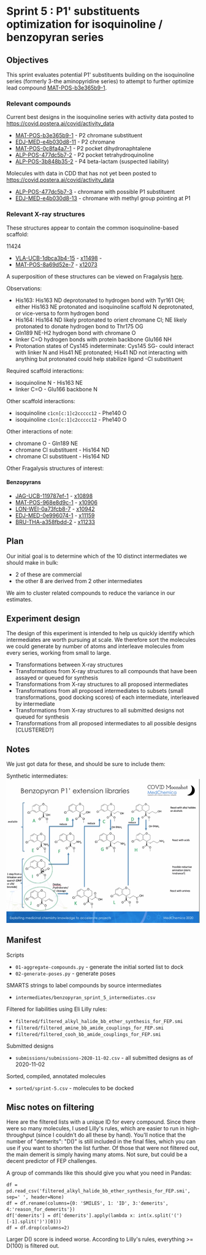 # Sprint 5 : P1' substituents optimization for isoquinoline / benzopyran series

## Objectives

This sprint evaluates potential P1' substituents building on the isoquinoline series (formerly 3-the aminopyridine series) to attempt to further optimize lead compound [MAT-POS-b3e365b9-1](http://postera.ai/covid/submissions/MAT-POS-b3e365b9-1).

### Relevant compounds

Current best designs in the isoquinoline series with activity data posted to https://covid.postera.ai/covid/activity_data
* [MAT-POS-b3e365b9-1](https://covid.postera.ai/covid/submissions/b3e365b9-9ba1-48cb-bc05-132b14d906ad/1) - P2 chromane substituent
* [EDJ-MED-e4b030d8-11](https://covid.postera.ai/covid/submissions/e4b030d8-07e5-493e-9d39-08cc0d13fe2a/11) - P2 chromane
* [MAT-POS-0c8fa4a7-1](https://covid.postera.ai/covid/submissions/0c8fa4a7-61d8-4922-a497-31702c6fe8d9/1) - P2 pocket dihydronaphtalene
* [ALP-POS-477dc5b7-2](https://covid.postera.ai/covid/submissions/477dc5b7-c3e5-450b-9b3b-95b8e2489337/2) - P2 pocket tetrahydroquinoline
* [ALP-POS-3b848b35-2](https://covid.postera.ai/covid/submissions/3b848b35-7bf7-4558-b8ed-d87c25240d91/2) - P4 beta-lactam (suspected liability)

Molecules with data in CDD that has not yet been posted to https://covid.postera.ai/covid/activity_data
* [ALP-POS-477dc5b7-3](https://covid.postera.ai/covid/submissions/ALP-POS-477dc5b7-3) - chromane with possible P1 substituent
* [EDJ-MED-e4b030d8-13](https://covid.postera.ai/covid/submissions/EDJ-MED-e4b030d8-13) - chromane with methyl group pointing at P1

### Relevant X-ray structures

These structures appear to contain the common isoquinoline-based scaffold:

11424
* [VLA-UCB-1dbca3b4-15](https://covid.postera.ai/covid/submissions/1dbca3b4-ea20-473e-b578-99bed7ee3628/15) - [x11498](https://fragalysis.diamond.ac.uk/viewer/react/preview/direct/target/Mpro/mols/x11498/L/P/C) -
* [MAT-POS-8a69d52e-7](https://covid.postera.ai/covid/submissions/8a69d52e-e503-4d6a-bb9e-08aaacc98466/7) - [x12073](https://fragalysis.diamond.ac.uk/viewer/react/preview/direct/target/Mpro/mols/x12073/L/P/C)

A superposition of these structures can be viewed on Fragalysis [here](https://fragalysis.diamond.ac.uk/viewer/react/projects/295/235).

Observations:
* His163: His163 ND deprotonated to hydrogen bond with Tyr161 OH; either His163 NE protonated and isoquinoline scaffold N deprotonated, or vice-versa to form hydrogen bond
* His164: His164 ND likely protonated to orient chromane Cl; NE likely protonated to donate hydrogen bond to Thr175 OG
* Gln189 NE-H2 hydrogen bond with chromane O
* linker C=O hydrogen bonds with protein backbone Glu166 NH
* Protonation states of Cys145 indeterminate: Cys145 SG- could interact with linker N and His41 NE protonated; His41 ND not interacting with anything but protonated could help stabilize ligand -Cl substituent

Required scaffold interactions:
* isoquinoline N - His163 NE
* linker C=O - Glu166 backbone N

Other scaffold interactions:
* isoquinoline `c1cn[c:1]c2ccccc12` - Phe140 O
* isoquinoline `c1cn[c:1]c2ccccc12` - Phe140 O

Other interactions of note:
* chromane O - Gln189 NE
* chromane Cl substituent - His164 ND
* chromane Cl substituent - His164 ND

Other Fragalysis structures of interest:

#### Benzopyrans
* [JAG-UCB-119787ef-1](https://postera.ai/covid/submissions/JAG-UCB-119787ef-1) - [x10898](https://fragalysis.diamond.ac.uk/viewer/react/preview/direct/target/Mpro/mols/x10898/L/P/C)
* [MAT-POS-968e8d9c-1](https://postera.ai/covid/submissions/MAT-POS-968e8d9c-1) - [x10906](https://fragalysis.diamond.ac.uk/viewer/react/preview/direct/target/Mpro/mols/x10906/L/P/C)
* [LON-WEI-0a73fcb8-7](https://postera.ai/covid/submissions/LON-WEI-0a73fcb8-7) - [x10942](https://fragalysis.diamond.ac.uk/viewer/react/preview/direct/target/Mpro/mols/x10942/L/P/C)
* [EDJ-MED-0e996074-1](https://postera.ai/covid/submissions/EDJ-MED-0e996074-1) - [x11159](https://fragalysis.diamond.ac.uk/viewer/react/preview/direct/target/Mpro/mols/x11159/L/P/C)
* [BRU-THA-a358fbdd-2](https://postera.ai/covid/submissions/RU-THA-a358fbdd-2) - [x11233](https://fragalysis.diamond.ac.uk/viewer/react/preview/direct/target/Mpro/mols/x11233/L/P/C)


## Plan

Our initial goal is to determine which of the 10 distinct intermediates we should make in bulk:
* 2 of these are commercial
* the other 8 are derived from 2 other intermediates

We aim to cluster related compounds to reduce the variance in our estimates.

## Experiment design

The design of this experiment is intended to help us quickly identify which intermediates are worth pursuing at scale.
We therefore sort the molecules we could generate by number of atoms and interleave molecules from every series,
working from small to large.

* Transformations between X-ray structures
* Transformations from X-ray structures to all compounds that have been assayed or queued for synthesis
* Transformations from X-ray structures to all proposed intermediates
* Transformations from all proposed intermediates to subsets (small transformations, good docking scores) of each intermediate, interleaved by intermediate
* Transformations from X-ray structures to all submitted designs not queued for synthesis
* Transformations from all proposed intermediates to all possible designs [CLUSTERED?]

## Notes

We just got data for these, and should be sure to include them:

Synthetic intermediates:
![Sprint 5 synthetic routes](sprint-5-synthetic-routes.jpg)

## Manifest

Scripts
* `01-aggregate-compounds.py` - generate the initial sorted list to dock
* `02-generate-poses.py` - generate poses

SMARTS strings to label compounds by source intermediates
* `intermediates/benzopyran_sprint_5_intermediates.csv`

Filtered for liabilities using Eli Lilly rules:
* `filtered/filtered_alkyl_halide_bb_ether_synthesis_for_FEP.smi`
* `filtered/filtered_amine_bb_amide_couplings_for_FEP.smi`
* `filtered/filtered_cooh_bb_amide_couplings_for_FEP.smi`

Submitted designs
* `submissions/submissions-2020-11-02.csv` - all submitted designs as of 2020-11-02

Sorted, compiled, annotated molecules
* `sorted/sprint-5.csv` - molecules to be docked

## Misc notes on filtering

Here are the filtered lists with a unique ID for every compound. Since there were so many molecules, I used Lilly's rules, which are easier to run in high-throughput (since I couldn't do all these by hand). You'll notice that the number of "demerits": "D()" is still included in the final files, which you can use if you want to shorten the list further. Of those that were not filtered out, the main demerit is simply having many atoms. Not sure, but could be a decent predictor of FEP challenges.

A group of commands like this should give you what you need in Pandas:
```
df = pd.read_csv('filtered_alkyl_halide_bb_ether_synthesis_for_FEP.smi', sep=' ', header=None)
df = df.rename(columns={0: 'SMILES', 1: 'ID', 3:'demerits', 4:'reason_for_demerits'})
df['demerits'] = df['demerits'].apply(lambda x: int(x.split('(')[-1].split(')')[0]))
df = df.drop(columns=2)
```

Larger D() score is indeed worse. According to Lilly's rules, everything >= D(100) is filtered out.
